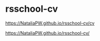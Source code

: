 # rsschool-cv

https://NataliaPW.github.io/rsschool-cv/cv

https://NataliaPW.github.io/rsschool-cv/

